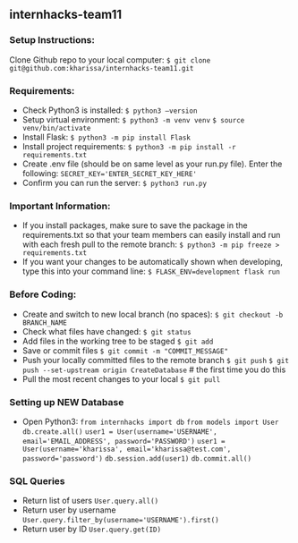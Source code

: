 ## internhacks-team11

### Setup Instructions:
Clone Github repo to your local computer:
`$ git clone git@github.com:kharissa/internhacks-team11.git`

### Requirements:
- Check Python3 is installed:
`$ python3 —version`
- Setup virtual environment:
`$ python3 -m venv venv`
`$ source venv/bin/activate`
- Install Flask:
`$ python3 -m pip install Flask`
- Install project requirements:
`$ python3 -m pip install -r requirements.txt`
- Create .env file (should be on same level as your run.py file). Enter the following:
`SECRET_KEY='ENTER_SECRET_KEY_HERE'`
- Confirm you can run the server:
`$ python3 run.py`

### Important Information:
- If you install packages, make sure to save the package in the requirements.txt so that your team members can easily install and run with each fresh pull to the remote branch:
`$ python3 -m pip freeze > requirements.txt`
- If you want your changes to be automatically shown when developing, type this into your command line:
`$ FLASK_ENV=development flask run`

### Before Coding:
- Create and switch to new local branch (no spaces):
`$ git checkout -b BRANCH_NAME`
- Check what files have changed:
`$ git status`
- Add files in the working tree to be staged
`$ git add`
- Save or commit files 
`$ git commit -m "COMMIT_MESSAGE"`
- Push your locally committed files to the remote branch
`$ git push`
`$ git push --set-upstream origin CreateDatabase` # the first time you do this
- Pull the most recent changes to your local
`$ git pull`

### Setting up NEW Database
- Open Python3:
`from internhacks import db`
`from models import User`
`db.create.all()`
`user1 = User(username='USERNAME', email='EMAIL_ADDRESS', password='PASSWORD')`
`user1 = User(username='kharissa', email='kharissa@test.com', password='password')`
`db.session.add(user1)`
`db.commit.all()`

### SQL Queries
- Return list of users
`User.query.all()`
- Return user by username
`User.query.filter_by(username='USERNAME').first()`
- Return user by ID
`User.query.get(ID)`

